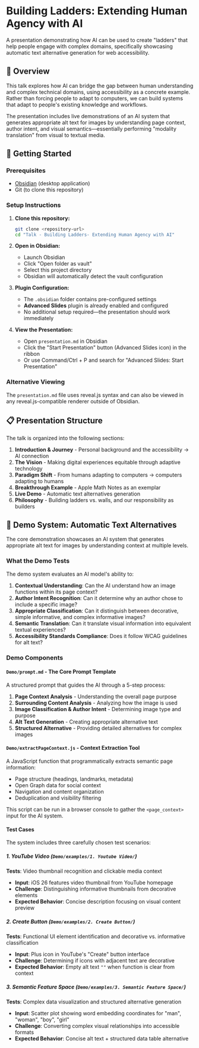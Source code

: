 # Building Ladders: Extending Human Agency with AI

A presentation demonstrating how AI can be used to create "ladders" that help people engage with complex domains, specifically showcasing automatic text alternative generation for web accessibility.

## 🎯 Overview

This talk explores how AI can bridge the gap between human understanding and complex technical domains, using accessibility as a concrete example. Rather than forcing people to adapt to computers, we can build systems that adapt to people's existing knowledge and workflows.

The presentation includes live demonstrations of an AI system that generates appropriate alt text for images by understanding page context, author intent, and visual semantics—essentially performing "modality translation" from visual to textual media.

## 🚀 Getting Started

### Prerequisites

- [Obsidian](https://obsidian.md/) (desktop application)
- Git (to clone this repository)

### Setup Instructions

1. **Clone this repository:**
   ```bash
   git clone <repository-url>
   cd "Talk - Building Ladders- Extending Human Agency with AI"
   ```

2. **Open in Obsidian:**
   - Launch Obsidian
   - Click "Open folder as vault"
   - Select this project directory
   - Obsidian will automatically detect the vault configuration

3. **Plugin Configuration:**
   - The `.obsidian` folder contains pre-configured settings
   - **Advanced Slides** plugin is already enabled and configured
   - No additional setup required—the presentation should work immediately

4. **View the Presentation:**
   - Open `presentation.md` in Obsidian
   - Click the "Start Presentation" button (Advanced Slides icon) in the ribbon
   - Or use Command/Ctrl + P and search for "Advanced Slides: Start Presentation"

### Alternative Viewing

The `presentation.md` file uses reveal.js syntax and can also be viewed in any reveal.js-compatible renderer outside of Obsidian.

## 📋 Presentation Structure

The talk is organized into the following sections:

1. **Introduction & Journey** - Personal background and the accessibility → AI connection
2. **The Vision** - Making digital experiences equitable through adaptive technology  
3. **Paradigm Shift** - From humans adapting to computers → computers adapting to humans
4. **Breakthrough Example** - Apple Math Notes as an exemplar
5. **Live Demo** - Automatic text alternatives generation
6. **Philosophy** - Building ladders vs. walls, and our responsibility as builders

## 🧪 Demo System: Automatic Text Alternatives

The core demonstration showcases an AI system that generates appropriate alt text for images by understanding context at multiple levels.

### What the Demo Tests

The demo system evaluates an AI model's ability to:

1. **Contextual Understanding**: Can the AI understand how an image functions within its page context?
2. **Author Intent Recognition**: Can it determine why an author chose to include a specific image?
3. **Appropriate Classification**: Can it distinguish between decorative, simple informative, and complex informative images?
4. **Semantic Translation**: Can it translate visual information into equivalent textual experiences?
5. **Accessibility Standards Compliance**: Does it follow WCAG guidelines for alt text?

### Demo Components

#### `Demo/prompt.md` - The Core Prompt Template
A structured prompt that guides the AI through a 5-step process:
1. **Page Context Analysis** - Understanding the overall page purpose
2. **Surrounding Content Analysis** - Analyzing how the image is used 
3. **Image Classification & Author Intent** - Determining image type and purpose
4. **Alt Text Generation** - Creating appropriate alternative text
5. **Structured Alternative** - Providing detailed alternatives for complex images

#### `Demo/extractPageContext.js` - Context Extraction Tool
A JavaScript function that programmatically extracts semantic page information:
- Page structure (headings, landmarks, metadata)
- Open Graph data for social context  
- Navigation and content organization
- Deduplication and visibility filtering

This script can be run in a browser console to gather the `<page_context>` input for the AI system.

#### Test Cases

The system includes three carefully chosen test scenarios:

##### 1. YouTube Video (`Demo/examples/1. Youtube Video/`)
**Tests**: Video thumbnail recognition and clickable media context
- **Input**: iOS 26 features video thumbnail from YouTube homepage
- **Challenge**: Distinguishing informative thumbnails from decorative elements
- **Expected Behavior**: Concise description focusing on visual content preview

##### 2. Create Button (`Demo/examples/2. Create Button/`)  
**Tests**: Functional UI element identification and decorative vs. informative classification
- **Input**: Plus icon in YouTube's "Create" button interface
- **Challenge**: Determining if icons with adjacent text are decorative
- **Expected Behavior**: Empty alt text `""` when function is clear from context

##### 3. Semantic Feature Space (`Demo/examples/3. Semantic Feature Space/`)
**Tests**: Complex data visualization and structured alternative generation
- **Input**: Scatter plot showing word embedding coordinates for "man", "woman", "boy", "girl"
- **Challenge**: Converting complex visual relationships into accessible formats
- **Expected Behavior**: Concise alt text + structured data table alternative
